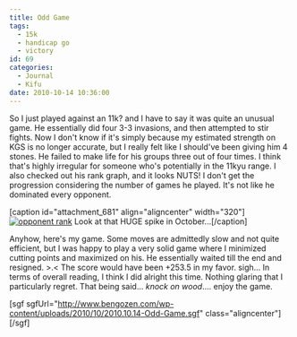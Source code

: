 ```yaml
---
title: Odd Game
tags:
  - 15k
  - handicap go
  - victory
id: 69
categories:
  - Journal
  - Kifu
date: 2010-10-14 10:36:00
---
```


So I just played against an 11k? and I have to say it was quite an unusual game. He essentially did four 3-3 invasions, and then attempted to stir fights. Now I don't know if it's simply because my estimated strength on KGS is no longer accurate, but I really felt like I should've been giving him 4 stones. He failed to make life for his groups three out of four times. I think that's highly irregular for someone who's potentially in the 11kyu range. I also checked out his rank graph, and it looks NUTS! I don't get the progression considering the number of games he played. It's not like he dominated every opponent.

[caption id="attachment_681" align="aligncenter" width="320"][![](http://www.bengozen.com/wp-content/uploads/2010/10/opponent-rank.png "opponent rank")](http://www.bengozen.com/wp-content/uploads/2010/10/opponent-rank.png) Look at that HUGE spike in October...[/caption]

Anyhow, here's my game. Some moves are admittedly slow and not quite efficient, but I was happy to play a very solid game where I minimized cutting points and maximized on his. He essentially waited till the end and resigned. &gt;.&lt; The score would have been +253.5 in my favor. sigh... In terms of overall reading, I think I did alright this time. Nothing glaring that I particularly regret. That being said... *knock on wood*.... enjoy the game.

<!--more-->

[sgf sgfUrl="http://www.bengozen.com/wp-content/uploads/2010/10/2010.10.14-Odd-Game.sgf" class="aligncenter"][/sgf]
